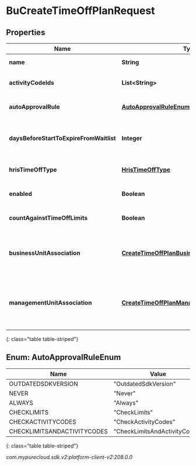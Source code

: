 # BuCreateTimeOffPlanRequest


## Properties

| Name | Type | Description | Notes |
| ------------ | ------------- | ------------- | ------------- |
| **name** | **String** | The name of this time-off plan |  |
| **activityCodeIds** | **List&lt;String&gt;** | The IDs of activity codes to associate with this time-off plan |  [optional] |
| **autoApprovalRule** | [**AutoApprovalRuleEnum**](#Enum--AutoApprovalRuleEnum) | Auto approval rule for this time-off plan. Default is Never |  [optional] |
| **daysBeforeStartToExpireFromWaitlist** | **Integer** | The number of days before the time-off request start date for when the request will be expired from the waitlist. Default is 0 |  [optional] |
| **hrisTimeOffType** | [**HrisTimeOffType**](HrisTimeOffType) | Time-off type, if this time-off plan is associated with the integration |  [optional] |
| **enabled** | **Boolean** | Whether this time-off plan should be used by agents. Default is true |  [optional] |
| **countAgainstTimeOffLimits** | **Boolean** | Whether this time-off plan should count against time-off limits. Default is false |  [optional] |
| **businessUnitAssociation** | [**CreateTimeOffPlanBusinessUnitAssociation**](CreateTimeOffPlanBusinessUnitAssociation) | Business unit association, if the time-off plan belongs to a business unit. managementUnitAssociation must not be set if this is populated |  [optional] |
| **managementUnitAssociation** | [**CreateTimeOffPlanManagementUnitAssociation**](CreateTimeOffPlanManagementUnitAssociation) | Management unit association, if the time-off plan belongs to a management unit. businessUnitAssociation must not be set if this is populated |  [optional] |
{: class="table table-striped"}


## Enum: AutoApprovalRuleEnum

| Name | Value |
| ---- | ----- |
| OUTDATEDSDKVERSION | &quot;OutdatedSdkVersion&quot; | 
| NEVER | &quot;Never&quot; | 
| ALWAYS | &quot;Always&quot; | 
| CHECKLIMITS | &quot;CheckLimits&quot; | 
| CHECKACTIVITYCODES | &quot;CheckActivityCodes&quot; | 
| CHECKLIMITSANDACTIVITYCODES | &quot;CheckLimitsAndActivityCodes&quot; | 
{: class="table table-striped"}




_com.mypurecloud.sdk.v2:platform-client-v2:208.0.0_
